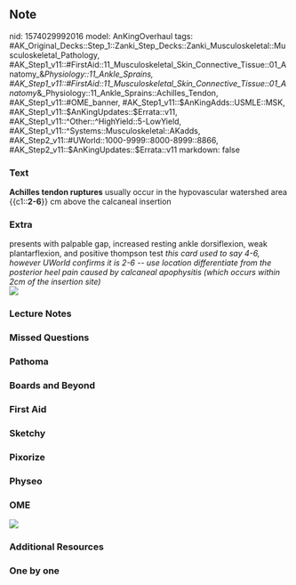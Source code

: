 ## Note
nid: 1574029992016
model: AnKingOverhaul
tags: #AK_Original_Decks::Step_1::Zanki_Step_Decks::Zanki_Musculoskeletal::Musculoskeletal_Pathology, #AK_Step1_v11::#FirstAid::11_Musculoskeletal_Skin_Connective_Tissue::01_Anatomy_&_Physiology::11_Ankle_Sprains, #AK_Step1_v11::#FirstAid::11_Musculoskeletal_Skin_Connective_Tissue::01_Anatomy_&_Physiology::11_Ankle_Sprains::Achilles_Tendon, #AK_Step1_v11::#OME_banner, #AK_Step1_v11::$AnKingAdds::USMLE::MSK, #AK_Step1_v11::$AnKingUpdates::$Errata::v11, #AK_Step1_v11::^Other::^HighYield::5-LowYield, #AK_Step1_v11::^Systems::Musculoskeletal::AKadds, #AK_Step2_v11::#UWorld::1000-9999::8000-8999::8866, #AK_Step2_v11::$AnKingUpdates::$Errata::v11
markdown: false

### Text
<b>Achilles tendon ruptures</b> usually occur in the hypovascular
watershed area {{c1::<b>2-6</b>}} cm above the calcaneal insertion

### Extra
<div>
  presents with palpable gap, increased resting ankle dorsiflexion,
  weak plantarflexion, and positive thompson test <i>this card used
  to say 4-6, however UWorld confirms it is 2-6 -- use location
  differentiate from the posterior heel pain caused by calcaneal
  apophysitis (which occurs within 2cm of the insertion site)</i>
</div>
<div><img src=
"paste-2c97635bac1f69b7d88833b1924a3f0d089c1e84.jpg"></div>

### Lecture Notes


### Missed Questions


### Pathoma


### Boards and Beyond


### First Aid


### Sketchy


### Pixorize


### Physeo


### OME
<div class="ome-widget">
  <a href="https://onlinemeded.org?ref=anki"><img src=
  "_OME_AnkiFlashcards_General_3.png"></a>
</div>

### Additional Resources


### One by one


